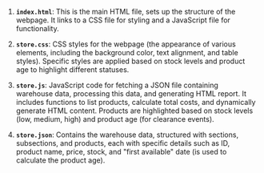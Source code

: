1. **`index.html`**: This is the main HTML file, sets up the structure of the webpage. It links to a CSS file for styling and a JavaScript file for functionality.

2. **`store.css`**: CSS styles for the webpage (the appearance of various elements, including the background color, text alignment, and table styles). Specific styles are applied based on stock levels and product age to highlight different statuses.

3. **`store.js`**: JavaScript code for fetching a JSON file containing warehouse data, processing this data, and generating HTML report. It includes functions to list products, calculate total costs, and dynamically generate HTML content. Products are highlighted based on stock levels (low, medium, high) and product age (for clearance events).

4. **`store.json`**: Contains the warehouse data, structured with sections, subsections, and products, each with specific details such as ID, product name, price, stock, and "first available" date (is used to calculate the product age).
